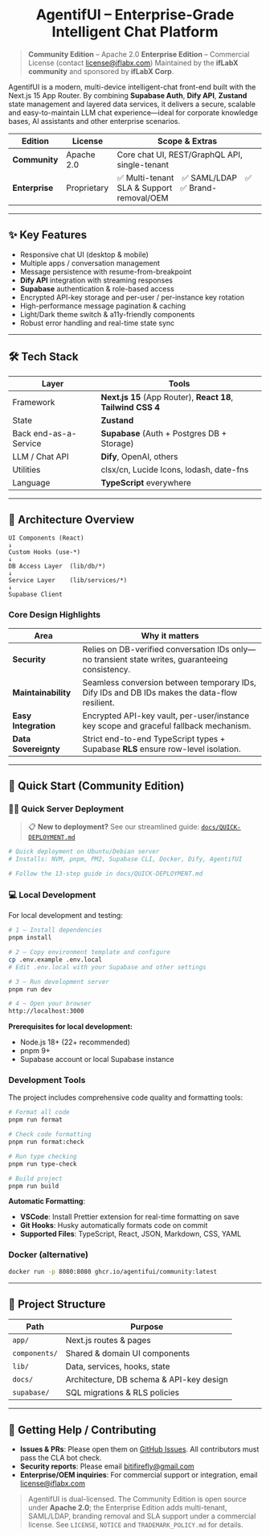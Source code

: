 # <h1 align="center">AgentifUI – Enterprise-Grade Intelligent Chat Platform</h1>

> **Community Edition** – Apache 2.0
> **Enterprise Edition** – Commercial License (contact [license@iflabx.com](mailto:license@iflabx.com))
> Maintained by the **ifLabX community** and sponsored by **ifLabX Corp**.

AgentifUI is a modern, multi-device intelligent-chat front-end built with the Next.js 15 App Router.
By combining **Supabase Auth**, **Dify API**, **Zustand** state management and layered data services, it delivers a secure, scalable and easy-to-maintain LLM chat experience—ideal for corporate knowledge bases, AI assistants and other enterprise scenarios.

| Edition        | License     | Scope & Extras                                                     |
| -------------- | ----------- | ------------------------------------------------------------------ |
| **Community**  | Apache 2.0  | Core chat UI, REST/GraphQL API, single-tenant                      |
| **Enterprise** | Proprietary | ✅ Multi-tenant ✅ SAML/LDAP ✅ SLA & Support ✅ Brand-removal/OEM |

---

## ✨ Key Features

- Responsive chat UI (desktop & mobile)
- Multiple apps / conversation management
- Message persistence with resume-from-breakpoint
- **Dify API** integration with streaming responses
- **Supabase** authentication & role-based access
- Encrypted API-key storage and per-user / per-instance key rotation
- High-performance message pagination & caching
- Light/Dark theme switch & a11y-friendly components
- Robust error handling and real-time state sync

---

## 🛠 Tech Stack

| Layer                 | Tools                                                         |
| --------------------- | ------------------------------------------------------------- |
| Framework             | **Next.js 15** (App Router), **React 18**, **Tailwind CSS 4** |
| State                 | **Zustand**                                                   |
| Back end-as-a-Service | **Supabase** (Auth + Postgres DB + Storage)                   |
| LLM / Chat API        | **Dify**, OpenAI, others                                      |
| Utilities             | clsx/cn, Lucide Icons, lodash, date-fns                       |
| Language              | **TypeScript** everywhere                                     |

---

## 🔗 Architecture Overview

```
UI Components (React)
↓
Custom Hooks (use-*)
↓
DB Access Layer  (lib/db/*)
↓
Service Layer    (lib/services/*)
↓
Supabase Client
```

### Core Design Highlights

| Area                 | Why it matters                                                                                   |
| -------------------- | ------------------------------------------------------------------------------------------------ |
| **Security**         | Relies on DB-verified conversation IDs only—no transient state writes, guaranteeing consistency. |
| **Maintainability**  | Seamless conversion between temporary IDs, Dify IDs and DB IDs makes the data-flow resilient.    |
| **Easy Integration** | Encrypted API-key vault, per-user/instance key scope and graceful fallback mechanism.            |
| **Data Sovereignty** | Strict end-to-end TypeScript types + Supabase **RLS** ensure row-level isolation.                |

---

## 🚀 Quick Start (Community Edition)

### 🏃‍♂️ Quick Server Deployment

> 📋 **New to deployment?** See our streamlined guide: [`docs/QUICK-DEPLOYMENT.md`](./docs/QUICK-DEPLOYMENT.md)

```bash
# Quick deployment on Ubuntu/Debian server
# Installs: NVM, pnpm, PM2, Supabase CLI, Docker, Dify, AgentifUI

# Follow the 13-step guide in docs/QUICK-DEPLOYMENT.md
```

### 💻 Local Development

For local development and testing:

```bash
# 1 — Install dependencies
pnpm install

# 2 — Copy environment template and configure
cp .env.example .env.local
# Edit .env.local with your Supabase and other settings

# 3 — Run development server
pnpm run dev

# 4 — Open your browser
http://localhost:3000
```

**Prerequisites for local development:**

- Node.js 18+ (22+ recommended)
- pnpm 9+
- Supabase account or local Supabase instance

### Development Tools

The project includes comprehensive code quality and formatting tools:

```bash
# Format all code
pnpm run format

# Check code formatting
pnpm run format:check

# Run type checking
pnpm run type-check

# Build project
pnpm run build
```

**Automatic Formatting**:

- **VSCode**: Install Prettier extension for real-time formatting on save
- **Git Hooks**: Husky automatically formats code on commit
- **Supported Files**: TypeScript, React, JSON, Markdown, CSS, YAML

### Docker (alternative)

```bash
docker run -p 8080:8080 ghcr.io/agentifui/community:latest
```

---

## 📂 Project Structure

| Path          | Purpose                                  |
| ------------- | ---------------------------------------- |
| `app/`        | Next.js routes & pages                   |
| `components/` | Shared & domain UI components            |
| `lib/`        | Data, services, hooks, state             |
| `docs/`       | Architecture, DB schema & API-key design |
| `supabase/`   | SQL migrations & RLS policies            |

---

## 🤝 Getting Help / Contributing

- **Issues & PRs**: Please open them on [GitHub Issues](https://github.com/ifLabX/AgentifUI/issues). All contributors must pass the CLA bot check.
- **Security reports**: Please email [bitifirefly@gmail.com](mailto:bitifirefly@gmail.com)
- **Enterprise/OEM inquiries**: For commercial support or integration, email [license@iflabx.com](mailto:license@iflabx.com)

> AgentifUI is dual-licensed. The Community Edition is open source under **Apache 2.0**; the Enterprise Edition adds multi-tenant, SAML/LDAP, branding removal and SLA support under a commercial license. See `LICENSE`, `NOTICE` and `TRADEMARK_POLICY.md` for details.
